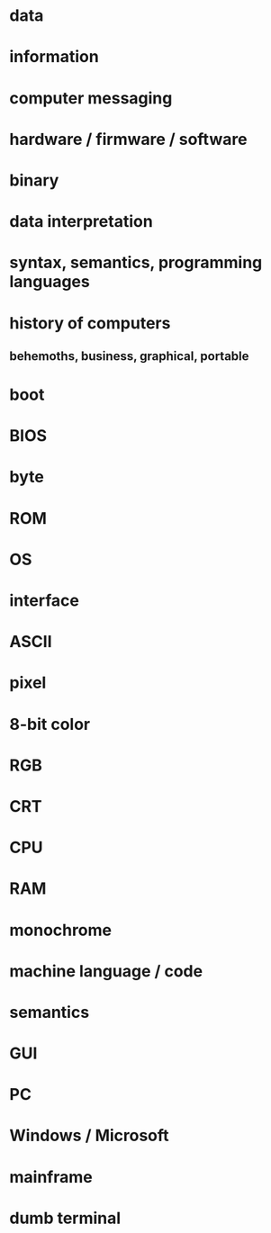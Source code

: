 # data
# information
# computer messaging
# hardware / firmware / software
# binary 
# data interpretation
# syntax, semantics, programming languages
# history of computers
## behemoths, business, graphical, portable

# boot
# BIOS
# byte
# ROM
# OS
# interface
# ASCII
# pixel 
# 8-bit color
# RGB
# CRT
# CPU 
# RAM 
# monochrome
# machine language / code
# semantics
#  GUI
# PC
# Windows / Microsoft
# mainframe
# dumb terminal
